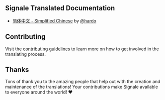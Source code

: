 ## Signale Translated Documentation

- [简体中文 - Simplified Chinese](https://github.com/klaussinani/signale/blob/master/docs/readme.zh_CN.md) by [@hardo](https://github.com/hardo)

## Contributing

Visit the [contributing guidelines](https://github.com/klaussinani/signale/blob/master/contributing.md#translating-documentation) to learn more on how to get involved in the translating process.

## Thanks

Tons of thank you to the amazing people that help out with the creation and maintenance of the translations! Your contributions make Signale available to everyone around the world! ❤️

